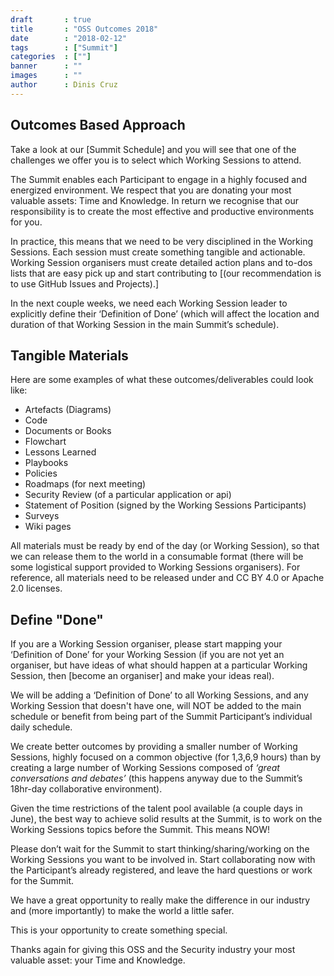 ```yaml
---
draft		: true
title       : "OSS Outcomes 2018"
date        : "2018-02-12"
tags        : ["Summit"]
categories  : [""]
banner      : ""
images      : ""
author      : Dinis Cruz
---
```


## Outcomes Based Approach

Take a look at our [Summit Schedule] <!--- (link) --> and you will see that one of the challenges we offer you is to select which Working Sessions to attend.

The Summit enables each Participant to engage in a highly focused and energized environment. We respect that you are donating your most valuable assets: Time and Knowledge. In return we recognise that our responsibility is to create the most effective and productive environments for you.

In practice, this means that we need to be very disciplined in the Working Sessions. Each session must create something tangible and actionable. Working Session organisers must create detailed action plans and to-dos lists that are easy pick up and start contributing to [(our recommendation is to use GitHub Issues and Projects).] <!--- (link) --->

In the next couple weeks, we need each Working Session leader to explicitly define their ‘Definition of Done’ (which will affect the location and duration of that Working Session in the main Summit’s schedule).

## Tangible Materials

Here are some examples of what these outcomes/deliverables could look like:


- Artefacts (Diagrams)
- Code
- Documents or Books
- Flowchart
- Lessons Learned
- Playbooks
- Policies
- Roadmaps (for next meeting)
- Security Review (of a particular application or api)
- Statement of Position (signed by the Working Sessions Participants)
- Surveys
- Wiki pages <!--- this was linked to OWASP wiki pages, should that still be the case?-->


All materials must be ready by end of the day (or Working Session), so that we can release them to the world in a consumable format (there will be some logistical support provided to Working Sessions organisers). For reference, all materials need to be released under and <!--- does this need update? -->  CC BY 4.0 or Apache 2.0 licenses.


## Define "Done"

If you are a Working Session organiser, please start mapping your ‘Definition of Done’ for your Working Session (if you are not yet an organiser, but have ideas of what should happen at a particular Working Session, then [become an organiser] <!---(link)---> and make your ideas real).

We will be adding a ‘Definition of Done’ to all Working Sessions, and any Working Session that doesn't have one, will NOT be added to the main schedule or benefit from being part of the Summit Participant’s individual daily schedule.

We create better outcomes by providing a smaller number of Working Sessions, highly focused on a common objective (for 1,3,6,9 hours) than by creating a large number of Working Sessions composed of _‘great conversations and debates’_ (this happens anyway due to the Summit’s 18hr-day collaborative environment).

Given the time restrictions of the talent pool available (a couple days in June), the best way to achieve solid results at the Summit, is to work on the Working Sessions topics before the Summit. This means NOW!

Please don’t wait for the Summit to start thinking/sharing/working on the Working Sessions you want to be involved in. Start collaborating now with the Participant’s already registered, and leave the hard questions or work for the Summit.

We have a great opportunity to really make the difference in our industry and (more importantly) to make the world a little safer.

This is your opportunity to create something special.

Thanks again for giving this OSS and the Security industry your most valuable asset: your Time and Knowledge.
